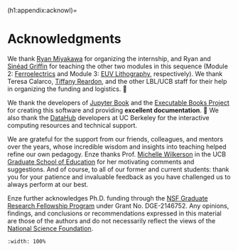(h1:appendix:acknowl)=
# Acknowledgments

We thank [Ryan Miyakawa](https://www2.lbl.gov/msd/people/investigators/miyakawa_investigator.html) for organizing the internship, and Ryan and [Sinéad Griffin](https://www2.lbl.gov/msd/people/investigators/griffin_investigator.html) for teaching the other two modules in this sequence (Module 2: [Ferroelectrics](https://en.wikipedia.org/wiki/Ferroelectricity) and Module 3: [EUV Lithography](https://en.wikipedia.org/wiki/Extreme_ultraviolet_lithography), respectively).
We thank Teresa Calarco, [Tiffany Reardon](https://engineering.berkeley.edu/popup/tiffany-reardon/), and the other LBL/UCB staff for their help in organizing the funding and logistics. 🙇‍

We thank the developers of [Jupyter Book](https://jupyterbook.org/intro.html) and the [Executable Books Project](https://executablebooks.org/en/latest/index.html) for creating this software and providing **excellent documentation**. 🙏
We also thank the [DataHub](https://datahub.berkeley.edu/) developers at UC Berkeley for the interactive computing resources and technical support.

We are grateful for the support from our friends, colleagues, and mentors over the years, whose incredible wisdom and insights into teaching helped refine our own pedagogy.
Enze thanks Prof. [Michelle Wilkerson](https://gse.berkeley.edu/michelle-h-wilkerson) in the UCB [Graduate School of Education](https://gse.berkeley.edu/) for her motivating comments and suggestions.
And of course, to all of our former and current students: thank you for your patience and invaluable feedback as you have challenged us to always perform at our best.

Enze further acknowledges Ph.D. funding through the [NSF Graduate Research Fellowship Program](https://www.nsfgrfp.org/) under Grant No. DGE-2146752.
Any opinions, findings, and conclusions or recommendations expressed in this material are those of the authors and do not necessarily reflect the views of the [National Science Foundation](https://www.nsf.gov/).


```{image} ../assets/fig/appendix/acknowl.png
:width: 100%
```